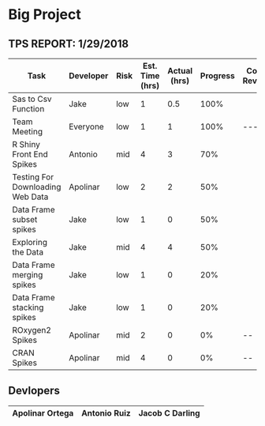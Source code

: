 # Big Project

## TPS REPORT: 1/29/2018
Task | Developer | Risk | Est. Time (hrs) | Actual (hrs) | Progress | Code Review
--- | --- | --- | --- | --- | --- | ---
Sas to Csv Function | Jake | low  | 1 | 0.5 | 100% | 
Team Meeting | Everyone | low | 1 | 1 | 100% | ---
R Shiny Front End Spikes | Antonio | mid | 4 | 3 | 70% | 
Testing For Downloading Web Data | Apolinar | low | 2 | 2 | 50% | 
Data Frame subset spikes | Jake | low  | 1 | 0 | 50% |
Exploring the Data | Jake | mid | 4 | 4 | 50% | 
Data Frame merging spikes | Jake | low  | 1 | 0 | 20% |
Data Frame stacking spikes | Jake | low  | 1 | 0 | 20% |
ROxygen2 Spikes | Apolinar | mid | 2 | 0 | 0% | --
CRAN Spikes | Apolinar | mid | 4 | 0 | 0% | --


## Devlopers
Apolinar Ortega | Antonio Ruiz | Jacob C Darling
--- | --- | --- 
